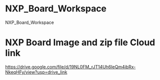 # NXP_Board_Workspace
NXP_Board_Workspace

# NXP Board Image and zip file Cloud link
https://drive.google.com/file/d/19NL0FM_rJT14Uh6IeQm4ibRx-NkeqHFy/view?usp=drive_link
